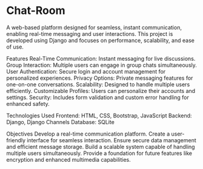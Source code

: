 # Chat-Room
A web-based platform designed for seamless, instant communication, enabling real-time messaging and user interactions. This project is developed using Django and focuses on performance, scalability, and ease of use.

Features
Real-Time Communication: Instant messaging for live discussions.
Group Interaction: Multiple users can engage in group chats simultaneously.
User Authentication: Secure login and account management for personalized experiences.
Privacy Options: Private messaging features for one-on-one conversations.
Scalability: Designed to handle multiple users efficiently.
Customizable Profiles: Users can personalize their accounts and settings.
Security: Includes form validation and custom error handling for enhanced safety.


Technologies Used
Frontend: HTML, CSS, Bootstrap, JavaScript
Backend: Django, Django Channels
Database: SQLite

Objectives
Develop a real-time communication platform.
Create a user-friendly interface for seamless interaction.
Ensure secure data management and efficient message storage.
Build a scalable system capable of handling multiple users simultaneously.
Provide a foundation for future features like encryption and enhanced multimedia capabilities.
